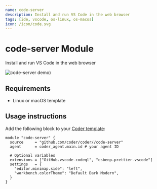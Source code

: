 ```yaml
---
name: code-server
description: Install and run VS Code in the web browser
tags: [ide, vscode, os-linux, os-macos]
icon: /icon/code.svg
---
```


# code-server Module

Install and run VS Code in the web browser

![code-server demo](https://user-images.githubusercontent.com/22407953/268563523-dbc1ff10-4772-4d33-a625-aee0b18909cc.gif))

## Requirements

- Linux or macOS template

## Usage instructions

Add the following block to your [Coder template](https://coder.com/docs/v2/latest/templates):

```hcl
module "code-server" {
  source     = "github.com/coder/coder//code-server"
  agent      = coder_agent.main.id # your agent ID

  # Optional variables
  extensions = ["GitHub.vscode-codeql", "esbenp.prettier-vscode"]
  settings   = {
    "editor.minimap.side": "left",
    "workbench.colorTheme": "Default Dark Modern",
  }
}
```